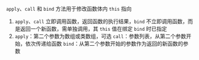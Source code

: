 `apply`、`call` 和 `bind` 方法用于修改函数体内 `this` 指向

1. `apply`、`call` 立即调用函数，返回函数的执行结果，`bind` 不立即调用函数，而是返回一个新函数，需单独调用，其 `this` 值在绑定 `bind` 时已指定
2. 
   `apply`：第二个参数为数组或类数组，可选
   `call`：参数列表，从第二个参数开始，依次传递给函数
   `bind`：从第二个参数开始的参数作为返回的新函数的参数